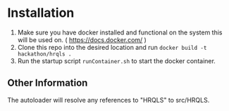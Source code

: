 # Installation

1) Make sure you have docker installed and functional on the system this will be used on.  ( https://docs.docker.com/ )
2) Clone this repo into the desired location and run `docker build -t hackathon/hrqls .`
3) Run the startup script `runContainer.sh` to start the docker container.


## Other Information

The autoloader will resolve any references to "HRQLS" to src/HRQLS.
